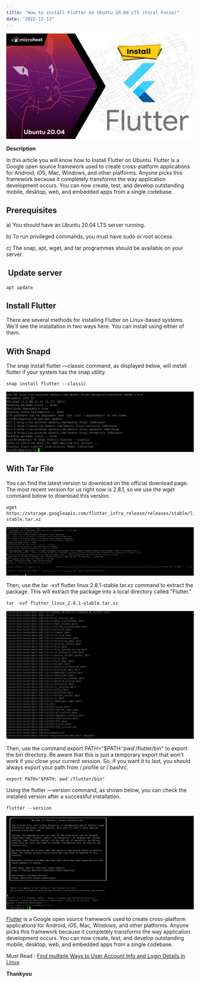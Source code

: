 ```yaml
---
title: "How to install Flutter on Ubuntu 20.04 LTS (Focal Fossa)"
date: "2022-12-13"
---
```


![Install Flutter on Ubuntu](images/How-to-install-Flutter-on-Ubuntu-20.04-LTS-Focal-Fossa-1024x576.png)

**Description**

In this article you will know how to Install Flutter on Ubuntu. Flutter is a Google open source framework used to create cross-platform applications for Android, iOS, Mac, Windows, and other platforms. Anyone picks this framework because it completely transforms the way application development occurs. You can now create, test, and develop outstanding mobile, desktop, web, and embedded apps from a single codebase.

## Prerequisites

a) You should have an Ubuntu 20.04 LTS server running.

b) To run privileged commands, you must have sudo or root access.

c) The snap, apt, wget, and tar programmes should be available on your server.

##  Update server

```
apt update
```
## Install Flutter

There are several methods for installing Flutter on Linux-based systems. We'll see the installation in two ways here. You can install using either of them.

## With Snapd

The snap install flutter —classic command, as displayed below, will install flutter if your system has the snap utility.

```
snap install flutter --classic
```
![Install Flutter on Ubuntu-output](images/image-594-1024x328.png)

## With Tar File

You can find the latest version to download on the official download page. The most recent version for us right now is 2.8.1, so we use the wget command below to download this version.

```
wget https://storage.googleapis.com/flutter_infra_release/releases/stable/linux/flutter_linux_2.8.1-stable.tar.xz
```
![Install Flutter on Ubuntu](images/image-595-1024x265.png)

Then, use the tar -xvf flutter linux 2.8.1-stable.tar.xz command to extract the package. This will extract the package into a local directory called "Flutter."

```
tar -xvf flutter_linux_2.8.1-stable.tar.xz
```
![Install Flutter on Ubuntu - output](images/image-596-1024x698.png)

Then, use the command export PATH="$PATH:'pwd'/flutter/bin" to export the bin directory. Be aware that this is just a temporary export that won't work if you close your current session. So, if you want it to last, you should always export your path from /.profile or /.bashrc.

```
export PATH="$PATH:`pwd`/flutter/bin"
```
Using the flutter —version command, as shown below, you can check the installed version after a successful installation.

```
flutter --version
```
![output](images/image-597-1024x510.png)

[Flutter](https://en.wikipedia.org/wiki/Flutter_(software)) is a Google open source framework used to create cross-platform applications for Android, iOS, Mac, Windows, and other platforms. Anyone picks this framework because it completely transforms the way application development occurs. You can now create, test, and develop outstanding mobile, desktop, web, and embedded apps from a single codebase.

Must Read : [Find multiple Ways to User Account Info and Login Details in Linux](https://utho.com/docs/tutorial/find-multiple-ways-to-user-account-info-and-login-details-in-linux/)

**Thankyou**
